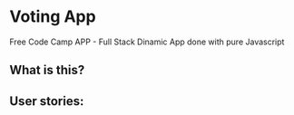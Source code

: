 # Voting App
Free Code Camp APP - Full Stack Dinamic App done with pure Javascript

## What is this?

## User stories: